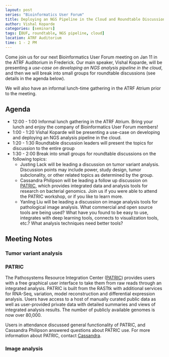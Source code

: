 ```yaml
---
layout: post
series: "Bioinformatics User Forum"
title: Deploying an NGS Pipeline in the Cloud and Roundtable Discussions
author: Vishal Koparde
categories: [seminars]
tags: [BUF, roundtable, NGS pipeline, cloud]
location: ATRF Auditorium
time: 1 - 2 PM
---
```


Come join us for our next Bioinformatics User Forum meeting on Jan 11 in the ATRF Auditorium in Frederick. Our main speaker, Vishal Koparde, will be presenting a *use-case on developing an NGS analysis pipeline in the cloud*, and then we will break into small groups for roundtable discussions (see details in the agenda below).
 
We will also have an informal lunch-time gathering in the ATRF Atrium prior to the meeting.
 
## Agenda

* 12:00 - 1:00 Informal lunch gathering in the ATRF Atrium. Bring your lunch and enjoy the company of Bioinformatics User Forum members!
* 1:00 - 1:20 Vishal Koparde will be presenting a use-case on developing and deploying an NGS analysis pipeline in the cloud.
* 1:20 - 1:30 Roundtable discussion leaders will present the topics for discussion to the entire group
* 1:30 - 2:00 Break into small groups for roundtable discussions on the following topics:
    * Justing Lack will be leading a discussion on tumor variant analysis. Discussion points may include power, study design, tumor subclonality, or other related topics as determined by the group.
    * Cassandra Philipson will be leading a follow up discussion on [PATRIC](https://patricbrc.org/), which provides integrated data and analysis tools for research on bacterial genomics. Join us if you were able to attend the PATRIC workshop, or if you like to learn more.
    * Yanling Liu will be leading a discussion on image analysis tools for pathological image analysis. What commercial and open source tools are being used? What have you found to be easy to use, integrates with deep learning tools, connects to visualization tools, etc.? What analysis techniques need better tools?

## Meeting Notes

### Tumor variant analysis

### PATRIC

The Pathosystems Resource Integration Center ([PATRIC](https://www.patricbrc.org)) provides users with a free graphical user interface to take them from raw reads through an integrated analysis. PATRIC is built from the RASTtk with additional services for RNA-Seq, variation, model reconstruction and differential expression analysis. Users have access to a host of manually curated public data as well as user-provided private data with detailed summaries and views of integrated analysis results. The number of publicly available genomes is now over 80,000.

Users in attendance discussed general functionality of PATRIC, and Cassandra Philipson answered questions about PATRIC use. For more information about PATRIC, contact [Cassandra](mailto:casandra.w.philipson.civ@mail.mil).

### Image analysis
